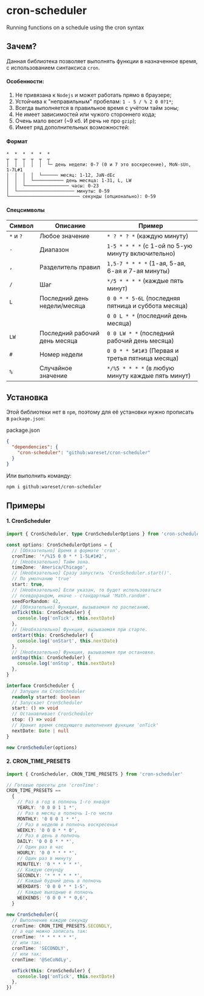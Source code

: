 # cron-scheduler

Running functions on a schedule using the cron syntax

## Зачем?

Данная библиотека позволяет выполнять функции в назначенное время, с использованием синтаксиса `cron`.

#### Особенности:

1. Не привязана к `Nodejs` и может работать прямо в браузере;
2. Устойчива к "неправильным" пробелам: `1 - 5 / % 2 0 0?1*`;
3. Всегда выполняется в правильное время с учётом тайм зоны;
4. Не имеет зависимостей или чужого стороннего кода;
5. Очень мало весит (~9 кб. И речь не про `gzip`);
6. Имеет ряд дополнительных возможностей:

#### Формат

```
*  *  *  *  *  *
┬  ┬  ┬  ┬  ┬  ┬
│  │  │  │  │  └─ день недели: 0-7 (0 и 7 это воскресение), MoN-sUn, 1-7L#1
│  │  │  │  └────── месяц: 1-12, JaN-dEc
│  │  │  └─────────── день месяца: 1-31, L, LW
│  │  └──────────────── часы: 0-23
│  └───────────────────── минуты: 0-59
└────────────────────────── секунды (опционально): 0-59
```

#### Спецсимволы

| Символ | Описание | Пример |
| --- | --- | --- |
| `*` и `?` | Любое значение | `* ? * ? *` (каждую минуту) |
| `-` | Диапазон | `1-5 * * * *` (с 1-ой по 5-ую минуту включительно) |
| `,` | Разделитель правил | `1,5-7 * * * *` (1-ая, 5-ая, 6-ая и 7-ая минуты) |
| `/` | Шаг | `*/5 * * * *` (каждые пять минут) |
| `L` | Последний день недели/месяца | `0 0 * * 5-6L` (последняя пятница и суббота месяца) |
|  |  | `0 0 L * *` (последний день месяца) |
| `LW` | Последний рабочий день месяца | `0 0 LW * *` (последний рабочий день месяца) |
| `#` | Номер недели | `0 0 * * 5#1#3` (Первая и третья пятница месяца) |
| `%` | Случайное значение | `*/%5 * * * *` (в любую минуту каждые пять минут) |

## Установка

Этой библиотеки нет в `npm`, поэтому для её установки нужно прописать в `package.json`:

package.json

```json
{
  "dependencies": {
    "cron-scheduler": "github:wareset/cron-scheduler"
  }
}
```

Или выполнить команду:

```bash
npm i github:wareset/cron-scheduler
```

## Примеры

#### 1. CronScheduler

```typescript
import { CronScheduler, type CronSchedulerOptions } from 'cron-scheduler'

const options: CronSchedulerOptions = {
  // [Обязательно] Время в формате 'cron'.
  cronTime: '*/%15 0 0 * * 1-5L#1#2',
  // [Необязательно] Тайм зона.
  timeZone: 'America/Chicago',
  // [Необязательно] Сразу запустить 'CronScheduler.start()'.
  // По умолчанию 'true'
  start: true,
  // [Необязательно] Если указан, то будет использоваться
  // псевдорандом, иначе - стандартный 'Math.random'.
  seedForRandom: 42,
  // [Обязательно] Функция, вызываемая по расписанию.
  onTick(this: CronScheduler) {
    console.log('onTick', this.nextDate)
  },
  // [Необязательно] Функция, вызываемая при старте.
  onStart(this: CronScheduler) {
    console.log('onStart', this.nextDate)
  },
  // [Необязательно] Функция, вызываемая при остановке.
  onStop(this: CronScheduler) {
    console.log('onStop', this.nextDate)
  },
}

interface CronScheduler {
  // Запущен ли CronScheduler
  readonly started: boolean
  // Запускает CronScheduler
  start: () => void
  // Останавливает CronScheduler
  stop: () => void
  // Хранит время следующего выполнения функции 'onTick'
  nextDate: Date | null
}

new CronScheduler(options)
```

#### 2. CRON_TIME_PRESETS

```typescript
import { CronScheduler, CRON_TIME_PRESETS } from 'cron-scheduler'

// Готовые пресеты для 'cronTime':
CRON_TIME_PRESETS ==
  {
    // Раз в год в полночь 1-го января
    YEARLY: '0 0 0 1 1 *',
    // Раз в месяц в полночь 1-го числа
    MONTHLY: '0 0 0 1 * *',
    // Раз в неделю в полночь воскресенья
    WEEKLY: '0 0 0 * * 0',
    // Раз в день в полночь
    DAILY: '0 0 0 * * *',
    // Один раз в час
    HOURLY: '0 0 * * * *',
    // Один раз в минуту
    MINUTELY: '0 * * * * *',
    // Каждую секунду
    SECONDLY: '* * * * * *',
    // Каждый будний день в полночь
    WEEKDAYS: '0 0 0 * * 1-5',
    // Каждые выходные в полночь
    WEEKENDS: '0 0 0 * * 0,6',
  }

new CronScheduler({
  // Выполнение каждую секунду
  cronTime: CRON_TIME_PRESETS.SECONDLY,
  // а еще можно записать так:
  cronTime: '* * * * * *',
  // или так:
  cronTime: 'SECONDLY',
  // или так:
  cronTime: '@SeCoNdLy',

  onTick(this: CronScheduler) {
    console.log('onTick', this.nextDate)
  },
})
```
